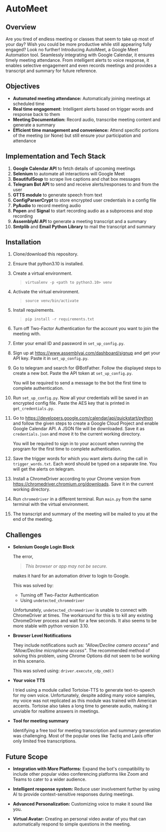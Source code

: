 # AutoMeet

## Overview

Are you tired of endless meeting or classes that seem to take up most of your day? Wish you could be more productive while still appearing fully engaged? Look no further! Introducing AutoMeet, a Google Meet Automation tool. Seamlessly integrating with Google Calendar, it ensures timely meeting attendance. From intelligent alerts to voice response, it enables selective engagement and even records meetings and provides a transcript and summary for future reference. 

## Objectives

- **Automated meeting attendance:** Automatically joining meetings at scheduled time
- **Real time engagement:** Intelligent alerts based on trigger words and response back to them
- **Meeting Documentation:** Record audio, transcribe meeting content and generate a summary
- **Efficient time management and convenience:** Attend specific portions of the meeting (or None) but still ensure your participation and attendance


## Implementation and Tech Stack

1. **Google Calendar API** to fetch details of upcoming meetings
2. **Selenium** to automate all interactions will Google Meet
3. **BeautifulSoup** to scrape live captions and chat box messages
4. **Telegram Bot API** to send and receive alerts/responses to and from the user
5. **GTTS module** to generate speech from text
6. **ConfigParserCrypt** to store encrypted user credentials in a config file
7. **PyAudio** to record meeting audio
8. **Popen** and **Signal** to start recording audio as a subprocess and stop recording
9. **AssemblyAI API** to generate a meeting transcript and a summary
10. **Smtplib** and **Email Python Library** to mail the transcript and summary


## Installation

1. Clone/download this repository.
2. Ensure that python3.10 is installed.
3. Create a virtual environment.

    > `virtualenv -p <path to python3.10> venv`

4. Activate the virtual environment.

    > `source venv/bin/activate`

5. Install requirements.

    > `pip install -r requirements.txt`

6. Turn off Two-Factor Authentication for the account you want to join the meeting with.

7. Enter your email ID and password in `set_up_config.py`.

8. Sign up at  https://www.assemblyai.com/dashboard/signup and get your API key. Paste it in `set_up_config.py`.

9. Go to telegram and search for @BotFather. Follow the displayed steps to create a new bot. Paste the API token at `set_up_config.py`.

    You will be required to send a message to the bot the first time to complete authentication.

10. Run `set_up_config.py`. Now all your credentials will be saved in an encrypted config file. Paste the AES key that is printed in `get_credentials.py`. 

11. Go to https://developers.google.com/calendar/api/quickstart/python and follow the given steps to create a Google Cloud Project and enable Google Calendar API. A JSON file will be downloaded. Save it as `credentials.json` and move it to the current working directory.

    You will be required to sign in to your account when running the program for the first time to complete authentication.

12. Save the trigger words for which you want alerts during the call in `trigger_words.txt`. Each word should be typed on a separate line. You will get the alerts on telegram.

13. Install a ChromeDriver according to your Chrome version from https://chromedriver.chromium.org/downloads. Save it in the current working directory.

14. Run `chromedriver` in a different terminal. Run `main.py` from the same terminal with the virtual environment.

15. The transcript and summary of the meeting will be mailed to you at the end of the meeting.

## Challenges 

- **Selenium Google Login Block**
    
    The error,   

    > *This browser or app may not be secure.*
    
    makes it hard for an automation driver to login to Google.

    This was solved by:

    - Turning off Two-Factor Authentication
    - Using `undetected_chromedriver`

    Unfortunately, `undetected_chromedriver` is unable to connect with ChromeDriver at times. The workaround for this is to kill any existing ChromeDriver process and wait for a few seconds. It also seems to be more stable with python version 3.10.  

    
- **Browser Level Notifications**

    They include notifications such as: *"Allow/Decline camera access"* and *"Allow/Decline microphone access"*. The recommended method of solving this problem, using Chrome Options did not seem to be working in this scenario. 

    This was solved using: 
    `driver.execute_cdp_cmd()`

- **Your voice TTS**

    I tried using a module called Tortoise-TTS to generate text-to-speech for my own voice. Unfortunately, despite adding many voice samples, my voice was not replicated as this module was trained with American accents.  Tortoise also takes a long time to generate audio, making it unviable for realtime answers in meetings.

- **Tool for meeting summary**

    Identifying a free tool for meeting transcription and summary generation was challenging. Most of the popular ones like Tactiq and Laxis offer only limited free transcriptions.


## Future Scope

- **Integration with More Platforms:** Expand the bot's compatibility to include other popular video conferencing platforms like Zoom and Teams to cater to a wider audience.

- **Intelligent response system:** Reduce user involvement further by using AI to provide context-sensitive responses during meetings.

- **Advanced Personalization:** Customizing voice to make it sound like you.

- **Virtual Avatar:** Creating an personal video avatar of you that can automatically respond to simple questions in the meeting.